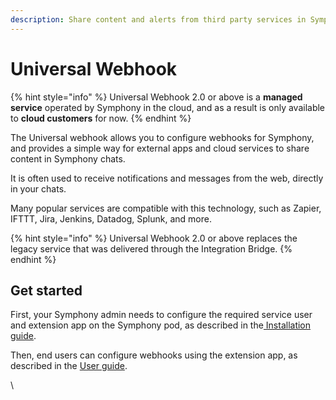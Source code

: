```yaml
---
description: Share content and alerts from third party services in Symphony chats
---
```


# Universal Webhook

{% hint style="info" %}
Universal Webhook 2.0 or above is a **managed service** operated by Symphony in the cloud, and as a result is only available to **cloud customers** for now.
{% endhint %}

The Universal webhook allows you to configure webhooks for Symphony, and provides a simple way for external apps and cloud services to share content in Symphony chats.

It is often used to receive notifications and messages from the web, directly in your chats.

Many popular services are compatible with this technology, such as Zapier, IFTTT, Jira, Jenkins, Datadog, Splunk, and more.

{% hint style="info" %}
Universal Webhook 2.0 or above replaces the legacy service that was delivered through the Integration Bridge.&#x20;
{% endhint %}

## Get started

First, your Symphony admin needs to configure the required service user and extension app on the Symphony pod, as described in the[ Installation guide](installation-guide.md).

Then, end users can configure webhooks using the extension app, as described in the [User guide](user-guide/).

\
